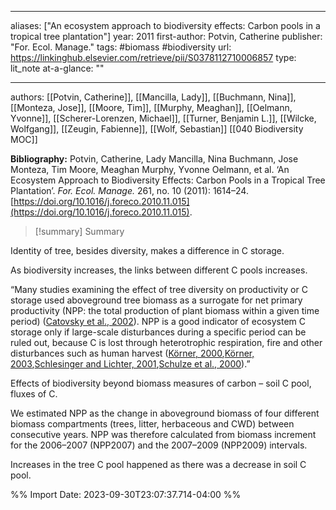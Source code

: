   
---
aliases: ["An ecosystem approach to biodiversity effects: Carbon pools in a tropical tree plantation"] 
year: 2011 
first-author: Potvin, Catherine
publisher: "For. Ecol. Manage." 
tags: #biomass #biodiversity
url: https://linkinghub.elsevier.com/retrieve/pii/S0378112710006857 
type: lit_note
at-a-glance: ""

--- 
authors: [[Potvin, Catherine]], [[Mancilla, Lady]], [[Buchmann, Nina]], [[Monteza, Jose]], [[Moore, Tim]], [[Murphy, Meaghan]], [[Oelmann, Yvonne]], [[Scherer-Lorenzen, Michael]], [[Turner, Benjamin L.]], [[Wilcke, Wolfgang]], [[Zeugin, Fabienne]], [[Wolf, Sebastian]]
[[040 Biodiversity MOC]]

**Bibliography:** Potvin, Catherine, Lady Mancilla, Nina Buchmann, Jose Monteza, Tim Moore, Meaghan Murphy, Yvonne Oelmann, et al. ‘An Ecosystem Approach to Biodiversity Effects: Carbon Pools in a Tropical Tree Plantation’. _For. Ecol. Manage._ 261, no. 10 (2011): 1614–24. [https://doi.org/10.1016/j.foreco.2010.11.015](https://doi.org/10.1016/j.foreco.2010.11.015). 

>[!summary] Summary
> 

  
Identity of tree, besides diversity, makes a difference in C storage. 

As biodiversity increases, the links between different C pools increases. 

“Many studies examining the effect of tree diversity on productivity or C storage used aboveground tree biomass as a surrogate for net primary productivity (NPP: the total production of plant biomass within a given time period) ([Catovsky et al., 2002](https://www.sciencedirect.com/science/article/pii/S0378112710006857?fr=RR-2&ref=pdf_download&rr=7259fd91ea4e4bb8%22%20\l%20%22bib0025)). NPP is a good indicator of ecosystem C storage only if large-scale disturbances during a specific period can be ruled out, because C is lost through heterotrophic respiration, fire and other disturbances such as human harvest ([Körner, 2000](https://www.sciencedirect.com/science/article/pii/S0378112710006857?fr=RR-2&ref=pdf_download&rr=7259fd91ea4e4bb8%22%20\l%20%22bib0110),[Körner, 2003](https://www.sciencedirect.com/science/article/pii/S0378112710006857?fr=RR-2&ref=pdf_download&rr=7259fd91ea4e4bb8%22%20\l%20%22bib0115),[Schlesinger and Lichter, 2001](https://www.sciencedirect.com/science/article/pii/S0378112710006857?fr=RR-2&ref=pdf_download&rr=7259fd91ea4e4bb8%22%20\l%20%22bib0220),[Schulze et al., 2000](https://www.sciencedirect.com/science/article/pii/S0378112710006857?fr=RR-2&ref=pdf_download&rr=7259fd91ea4e4bb8%22%20\l%20%22bib0230)).” 

Effects of biodiversity beyond biomass measures of carbon – soil C pool, fluxes of C. 

We estimated NPP as the change in aboveground biomass of four different biomass compartments (trees, litter, herbaceous and CWD) between consecutive years. NPP was therefore calculated from biomass increment for the 2006–2007 (NPP2007) and the 2007–2009 (NPP2009) intervals. 

Increases in the tree C pool happened as there was a decrease in soil C pool.


%% Import Date: 2023-09-30T23:07:37.714-04:00 %%
